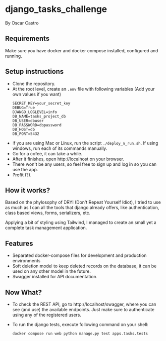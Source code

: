 # django_tasks_challenge

By Oscar Castro

## Requirements
Make sure you have docker and docker compose installed, configured and running.

## Setup instructions
- Clone the repository.
- At the root level, create an `.env` file with following variables (Add your own values if you want)
    ```
    SECRET_KEY=your_secret_key
    DEBUG=True
    DJANGO_LOGLEVEL=info
    DB_NAME=tasks_project_db
    DB_USER=dbuser
    DB_PASSWORD=dbpassword
    DB_HOST=db
    DB_PORT=5432
    ```
- If you are using Mac or Linux, run the script `./deploy_n_run.sh`. If using windows, run each of its commands manually.
- Go for a cofee, it can take a while.
- After it finishes, open http://localhost on your browser.
- There won't be any users, so feel free to sign up and log in so you can use the app.
- Profit (?).


## How it works?
Based on the phylosophy of DRYI (Don't Repeat Yourself Idiot), I tried to use as much as I can all the tools that django already offers, like authentication, class based views, forms, serializers, etc. 

Applying a bit of styling using Tailwind, I managed to create an small yet a complete task management application.

## Features
- Separated docker-compose files for development and production environments
- Soft deletion model to keep deleted records on the database, it can be used on any other model in the future.
- Swagger installed for API documentation.

## Now What?
- To check the REST API, go to http://localhost/swagger, where you can see (and use) the available endpoints. Just make sure to authenticate using any of the registered users.

- To run the django tests, execute following command on your shell:
    ```
    docker compose run web python manage.py test apps.tasks.tests
    ```
